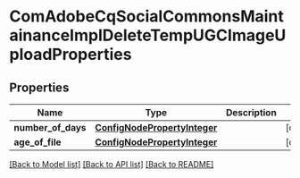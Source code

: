 # ComAdobeCqSocialCommonsMaintainanceImplDeleteTempUGCImageUploadProperties

## Properties
Name | Type | Description | Notes
------------ | ------------- | ------------- | -------------
**number_of_days** | [**ConfigNodePropertyInteger**](ConfigNodePropertyInteger.md) |  | [optional] 
**age_of_file** | [**ConfigNodePropertyInteger**](ConfigNodePropertyInteger.md) |  | [optional] 

[[Back to Model list]](../README.md#documentation-for-models) [[Back to API list]](../README.md#documentation-for-api-endpoints) [[Back to README]](../README.md)


